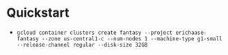 # Quickstart
* `gcloud container clusters create fantasy --project erichaase-fantasy --zone us-central1-c --num-nodes 1 --machine-type g1-small --release-channel regular --disk-size 32GB`
